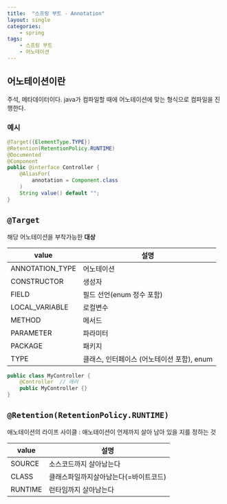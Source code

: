 ```yaml
---
title:  "스프링 부트 - Annotation"
layout: single
categories:
    - spring
tags:
    - 스프링 부트
    - 어노테이션
---
```


## 어노테이션이란
주석, 메타데이터이다. java가 컴파일할 때에 어노테이션에 맞는 형식으로 컴파일을 진행한다.

### 예시
```java
@Target({ElementType.TYPE})
@Retention(RetentionPolicy.RUNTIME)
@Documented
@Component
public @interface Controller {
    @AliasFor(
        annotation = Component.class
    )
    String value() default "";
}

```

## `@Target`
해당 어노테이션을 부착가능한 **대상**

|value|설명|
|-|-|
|ANNOTATION_TYPE|어노테이션|
|CONSTRUCTOR|생성자|
|FIELD|필드 선언(enum 정수 포함)|
|LOCAL_VARIABLE|로컬변수|
|METHOD|메서드|
|PARAMETER|파라미터|
|PACKAGE|패키지|
|TYPE|클래스, 인터페이스 (어노테이션 포함), enum|

```java
public class MyController {
    @Controller  // 에러
    public MyController {}
}
```

## `@Retention(RetentionPolicy.RUNTIME)`
애노테이션의 라이프 사이클 : 애노테이션이 언제까지 살아 남아 있을 지를 정하는 것

|value|설명|
|-|-|
|SOURCE|소스코드까지 살아남는다|
|CLASS|클래스파일까지살아남는다(=바이트코드)|
|RUNTIME|런타임까지 살아남는다|


















